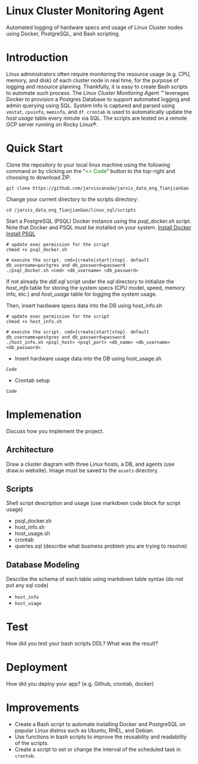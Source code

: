 # Linux Cluster Monitoring Agent
Automated logging of hardware specs and usage of Linux Cluster nodes using Docker, PostgreSQL, and Bash scripting.

# Introduction
<!-- (about 100-150 words)
Discuss the design of the project. What does this project/product do? Who are the users? What are the technologies you have used? (e.g. bash, docker, git, etc..) -->
Linux administrators often require monitoring the resource usage (e.g. CPU, memory, and disk) of each cluster node in real time, for the purpose of logging and resource planning. Thankfully, it is easy to create Bash scripts to automate such process. The <em>Linux Cluster Monitoring Agent ™</em> leverages Docker to provision a Postgres Database to support automated logging and admin querying using SQL. System info is captured and parsed using ```vmstat```, ```cpuinfo```, ```meminfo```, and ```df```. ```crontab``` is used to automatically update the <em>host usage</em> table every minute via SQL. The scripts are tested on a remote GCP server running on Rocky Linux®.


# Quick Start
Clone the repository to your local linux machine using the following command or by clicking on the "<span style="color: green;"><> Code</span>" button to the top-right and choosing to download ZIP.
```
git clone https://github.com/jarviscanada/jarvis_data_eng_TianjianGao
```

Change your current directory to the scripts directory:
```
cd /jarvis_data_eng_TianjianGao/linux_sql/scripts
```

<!-- - Start a psql instance using psql_docker.sh -->
Start a PostgreSQL (PSQL) Docker instance using the <em>psql_docker.sh</em> script. Note that Docker and PSQL must be installed on your system. [Install Docker](https://docs.docker.com/engine/install/) [Install PSQL](https://www.postgresql.org/download/)
```
# update exec permission for the script
chmod +x psql_docker.sh 

# execute the script. cmd={create|start|stop}. default db_username=postgres and db_password=password
./psql_docker.sh <cmd> <db_username> <db_password> 
```

<!-- - Create tables using ddl.sql -->
If not already the <em>ddl.sql</em> script under the <em>sql</em> directory to initialize the <em>host_info</em> table for storing the system specs (CPU model, speed, memory info, etc.) and <em>host_usage</em> table for logging the system usage.

Then, insert hardware specs data into the DB using host_info.sh
```
# update exec permission for the script
chmod +x host_info.sh 

# execute the script. cmd={create|start|stop}. default db_username=postgres and db_password=password
./host_info.sh <psql_host> <psql_port> <db_name> <db_username> <db_password>
```

- Insert hardware usage data into the DB using host_usage.sh
```
Code
```

- Crontab setup
```
Code
```

# Implemenation
Discuss how you implement the project.
## Architecture
Draw a cluster diagram with three Linux hosts, a DB, and agents (use draw.io website). Image must be saved to the `assets` directory.

## Scripts
Shell script description and usage (use markdown code block for script usage)
- psql_docker.sh
- host_info.sh
- host_usage.sh
- crontab
- queries.sql (describe what business problem you are trying to resolve)

## Database Modeling
Describe the schema of each table using markdown table syntax (do not put any sql code)
- `host_info`
- `host_usage`

# Test
How did you test your bash scripts DDL? What was the result?

# Deployment
How did you deploy your app? (e.g. Github, crontab, docker)

# Improvements
- Create a Bash script to automate installing Docker and PostgreSQL on popular Linux distros such as Ubuntu, RHEL, and Debian.
- Use functions in bash scripts to improve the reusability and readability of the scripts.
- Create a script to set or change the interval of the scheduled task in ```crontab```.